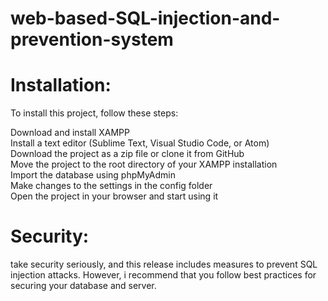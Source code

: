 # web-based-SQL-injection-and-prevention-system
# Installation:

To install this project, follow these steps:

Download and install XAMPP</br>
Install a text editor (Sublime Text, Visual Studio Code, or Atom)</br>
Download the project as a zip file or clone it from GitHub</br>
Move the project to the root directory of your XAMPP installation</br>
Import the database using phpMyAdmin</br>
Make changes to the settings in the config folder</br>
Open the project in your browser and start using it</br>

# Security:
 take security seriously, and this release includes measures to prevent SQL injection attacks. However, i recommend that you follow best practices for securing your database and server.
